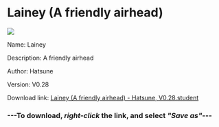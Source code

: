 # Lainey (A friendly airhead)

<img src = "https://raw.githubusercontent.com/Arbiter1223/Koukou-Gurashi-Custom-Students/master/Students/Files/Lainey%20(A%20friendly%20airhead).png">

Name: Lainey

Description: A friendly airhead

Author: Hatsune

Version: V0.28

Download link: <a href="https://raw.githubusercontent.com/Arbiter1223/Koukou-Gurashi-Custom-Students/master/Students/Files/Lainey%20(A%20friendly%20airhead)%20-%20Hatsune%2C%20V0.28.student">Lainey (A friendly airhead) - Hatsune, V0.28.student</a>

### ---**To download, _right-click_ the link, and select _"Save as"_**---

